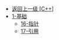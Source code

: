 - [返回上一级 [C++]](C++/)
- [1-基础](C++/1-基础/)
  - [16-指针](C++/1-基础/16-指针.md)
  - [17-引用](C++/1-基础/17-引用.md)
